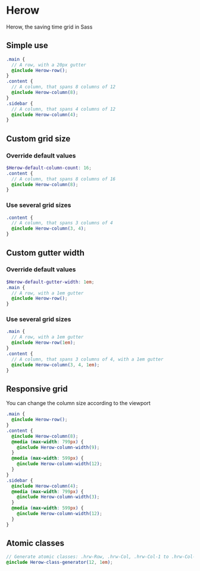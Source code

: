 Herow
=======

Herow, the saving time grid in Sass


Simple use
-------

```scss
.main {
  // A row, with a 20px gutter
  @include Herow-row();
}
.content {
  // A column, that spans 8 columns of 12
  @include Herow-column(8);
}
.sidebar {
  // A column, that spans 4 columns of 12
  @include Herow-column(4);
}
```


Custom grid size 
-------

### Override default values

```scss
$Herow-default-column-count: 16;
.content {
  // A column, that spans 8 columns of 16
  @include Herow-column(8);
}
```

### Use several grid sizes

```scss
.content {
  // A column, that spans 3 columns of 4
  @include Herow-column(3, 4);
}
```


Custom gutter width
-------

### Override default values

```scss
$Herow-default-gutter-width: 1em;
.main {
  // A row, with a 1em gutter
  @include Herow-row();
}
```

### Use several grid sizes

```scss
.main {
  // A row, with a 1em gutter
  @include Herow-row(1em);
}
.content {
  // A column, that spans 3 columns of 4, with a 1em gutter
  @include Herow-column(3, 4, 1em);
}
```


Responsive grid
-------

You can change the column size according to the viewport

```scss
.main {
  @include Herow-row();
}
.content {
  @include Herow-column(8);
  @media (max-width: 799px) {
    @include Herow-column-width(9);
  }
  @media (max-width: 599px) {
    @include Herow-column-width(12);
  }
}
.sidebar {
  @include Herow-column(4);
  @media (max-width: 799px) {
    @include Herow-column-width(3);
  }
  @media (max-width: 599px) {
    @include Herow-column-width(12);
  }
}
```


Atomic classes
-------

```scss
// Generate atomic classes: .hrw-Row, .hrw-Col, .hrw-Col-1 to .hrw-Col-12, etc.
@include Herow-class-generator(12, 1em); 
```